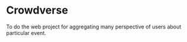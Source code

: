 # Crowdverse
To do the web project for aggregating many perspective of users about particular event.
